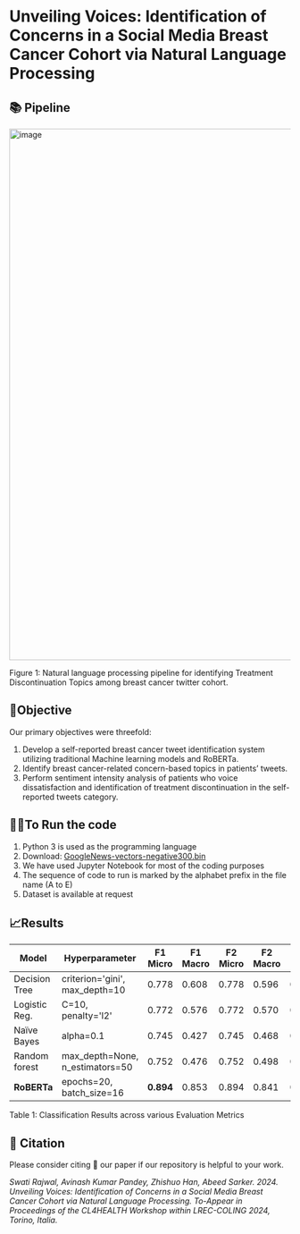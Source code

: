 # Unveiling Voices: Identification of Concerns in a Social Media Breast Cancer Cohort via Natural Language Processing

## 📚 Pipeline
<img width="951" alt="image" src="https://github.com/swati-rajwal/BreastCancer_tweets_project/assets/145946818/79afc838-8dbe-4c34-b626-801817c22944">

Figure 1: Natural language processing pipeline for identifying Treatment Discontinuation Topics among breast cancer twitter cohort.

## 🎯Objective
Our primary objectives were threefold:
1. Develop a self-reported breast cancer tweet identification system utilizing traditional Machine learning models and RoBERTa.
2. Identify breast cancer-related concern-based topics in patients’ tweets.
3. Perform sentiment intensity analysis of patients who voice dissatisfaction and identification of treatment discontinuation in the self-reported tweets category.

## 🏃‍♂️To Run the code
1. Python 3 is used as the programming language
2. Download: <a href="https://drive.google.com/file/d/0B7XkCwpI5KDYNlNUTTlSS21pQmM/view?resourcekey=0-wjGZdNAUop6WykTtMip30g" target="_blank">GoogleNews-vectors-negative300.bin</a>
3. We have used Jupyter Notebook for most of the coding purposes
4. The sequence of code to run is marked by the alphabet prefix in the file name (A to E)
5. Dataset is available at request

## 📈Results

| Model         | Hyperparameter                  | F1 Micro | F1 Macro | F2 Micro | F2 Macro | Log loss |
|---------------|---------------------------------|----------|----------|----------|----------|----------|
| Decision Tree | criterion='gini', max_depth=10  | 0.778    | 0.608    | 0.778    | 0.596    | 0.734    |
| Logistic Reg. | C=10, penalty='l2'              | 0.772    | 0.576    | 0.772    | 0.570    | 0.464    |
| Naïve Bayes   | alpha=0.1                       | 0.745    | 0.427    | 0.745    | 0.468    | 0.568    |
| Random forest | max_depth=None, n_estimators=50 | 0.752    | 0.476    | 0.752    | 0.498    | 0.652    |
| **RoBERTa**       | epochs=20, batch_size=16        | **0.894**    | 0.853    | 0.894    | 0.841    | 0.332    |

Table 1: Classification Results across various Evaluation Metrics


## 📑 Citation

Please consider citing 📑 our paper if our repository is helpful to your work.

_Swati Rajwal, Avinash Kumar Pandey, Zhishuo Han, Abeed Sarker. 2024. Unveiling Voices: Identification of Concerns in a Social Media Breast Cancer Cohort via Natural Language Processing. To-Appear in Proceedings of the CL4HEALTH Workshop within LREC-COLING 2024, Torino, Italia._
